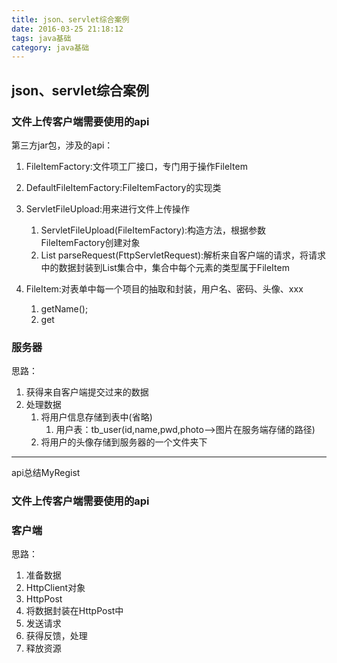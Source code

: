 ```yaml
---
title: json、servlet综合案例
date: 2016-03-25 21:18:12
tags: java基础
category: java基础
---
```


## json、servlet综合案例


### 文件上传客户端需要使用的api
第三方jar包，涉及的api：

1. FileItemFactory:文件项工厂接口，专门用于操作FileItem
2. DefaultFileItemFactory:FileItemFactory的实现类
3. ServletFileUpload:用来进行文件上传操作
	1. ServletFileUpload(FileItemFactory):构造方法，根据参数FileItemFactory创建对象
	2. List<FileItem> parseRequest(FttpServletRequest):解析来自客户端的请求，将请求中的数据封装到List集合中，集合中每个元素的类型属于FileItem

4. FileItem:对表单中每一个项目的抽取和封装，用户名、密码、头像、xxx
	1. getName();
	2. get

<!--more-->
### 服务器
思路：

1. 获得来自客户端提交过来的数据
2. 处理数据
	1. 将用户信息存储到表中(省略)
		1. 用户表：tb_user(id,name,pwd,photo-->图片在服务端存储的路径)
	2. 将用户的头像存储到服务器的一个文件夹下


---
api总结MyRegist


### 文件上传客户端需要使用的api




### 客户端
思路：

1. 准备数据
2. HttpClient对象
3. HttpPost
4. 将数据封装在HttpPost中
4. 发送请求
5. 获得反馈，处理
6. 释放资源





